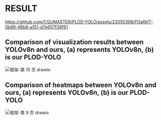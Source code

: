 # RESULT


https://github.com/CQUMASTER/PLOD-YOLO/assets/23055398/f13afbf7-0b89-48b8-a151-d7e657f38f91



## Comparison of visualization results between YOLOv8n and ours, (a) represents YOLOv8n, (b) is our PLOD-YOLO
![框架-第 10 页 drawio](https://github.com/CQUMASTER/PLOD-YOLO/assets/23055398/fbcdc631-4e4e-469e-890b-a8643ec85bd0)

## Comparison of heatmaps between YOLOv8n and ours, (a) represents YOLOv8n, (b) is our PLOD-YOLO
![框架-第 9 页 drawio](https://github.com/CQUMASTER/PLOD-YOLO/assets/23055398/f14d235e-490f-43db-ad42-4dbc22b1aabe)
